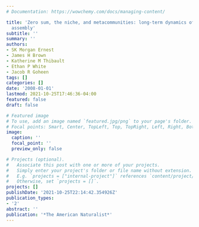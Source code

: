 ```yaml
---
# Documentation: https://wowchemy.com/docs/managing-content/

title: 'Zero sum, the niche, and metacommunities: long-term dynamics of community
  assembly'
subtitle: ''
summary: ''
authors:
- SK Morgan Ernest
- James H Brown
- Katherine M Thibault
- Ethan P White
- Jacob R Goheen
tags: []
categories: []
date: '2008-01-01'
lastmod: 2021-10-25T17:46:36-04:00
featured: false
draft: false

# Featured image
# To use, add an image named `featured.jpg/png` to your page's folder.
# Focal points: Smart, Center, TopLeft, Top, TopRight, Left, Right, BottomLeft, Bottom, BottomRight.
image:
  caption: ''
  focal_point: ''
  preview_only: false

# Projects (optional).
#   Associate this post with one or more of your projects.
#   Simply enter your project's folder or file name without extension.
#   E.g. `projects = ["internal-project"]` references `content/project/deep-learning/index.md`.
#   Otherwise, set `projects = []`.
projects: []
publishDate: '2021-10-25T22:14:42.354926Z'
publication_types:
- '2'
abstract: ''
publication: '*The American Naturalist*'
---
```

